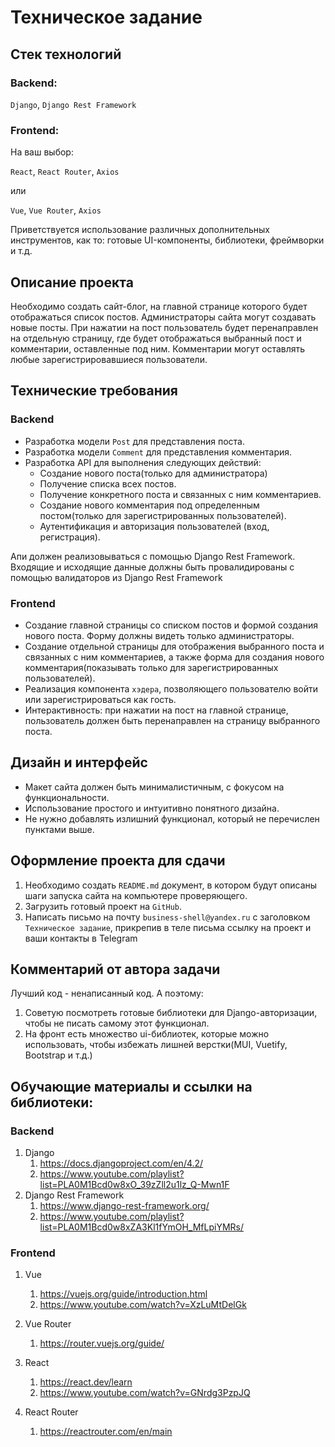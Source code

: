 # Техническое задание

## Стек технологий
### Backend:
`Django`, `Django Rest Framework`

### Frontend:
На ваш выбор:

`React`, `React Router`, `Axios`

или

`Vue`, `Vue Router`, `Axios`

Приветствуется использование различных дополнительных инструментов, как то: готовые UI-компоненты, библиотеки, фреймворки и т.д.

## Описание проекта
Необходимо создать сайт-блог, на главной странице которого будет отображаться список постов. 
Администраторы сайта могут создавать новые посты.
При нажатии на пост пользователь будет перенаправлен на отдельную страницу, где будет отображаться 
выбранный пост и комментарии, оставленные под ним. Комментарии могут оставлять любые зарегистрировавшиеся пользователи.


## Технические требования

### Backend
- Разработка модели `Post` для представления поста.
- Разработка модели `Comment` для представления комментария.
- Разработка API для выполнения следующих действий:
  - Создание нового поста(только для администратора)
  - Получение списка всех постов.
  - Получение конкретного поста и связанных с ним комментариев.
  - Создание нового комментария под определенным постом(только для зарегистрированных пользователей).
  - Аутентификация и авторизация пользователей (вход, регистрация).

Апи должен реализовываться с помощью Django Rest Framework. 
Входящие и исходящие данные должны быть провалидированы 
с помощью валидаторов из Django Rest Framework

### Frontend
- Создание главной страницы со списком постов и формой создания нового поста. Форму должны видеть только администраторы.
- Создание отдельной страницы для отображения выбранного поста и связанных с ним комментариев, а также форма для создания нового комментария(показывать только для зарегистрированных пользователей).
- Реализация компонента `хэдера`, позволяющего пользователю войти или зарегистрироваться как гость.
- Интерактивность: при нажатии на пост на главной странице, пользователь должен быть перенаправлен на страницу выбранного поста.

## Дизайн и интерфейс
- Макет сайта должен быть минималистичным, с фокусом на функциональности.
- Использование простого и интуитивно понятного дизайна.
- Не нужно добавлять излишний функционал, который не перечислен пунктами выше.



## Оформление проекта для сдачи
1. Необходимо создать `README.md` документ, в котором будут описаны шаги 
запуска сайта на компьютере проверяющего.
2. Загрузить готовый проект на `GitHub`.
3. Написать письмо на почту `business-shell@yandex.ru` с заголовком `Техническое задание`, прикрепив в теле письма ссылку на проект и ваши контакты в Telegram

## Комментарий от автора задачи
Лучший код - ненаписанный код. А поэтому:
1. Советую посмотреть готовые библиотеки для Django-авторизации, чтобы не писать самому этот функционал.
2. На фронт есть множество ui-библиотек, которые можно использовать, чтобы избежать лишней верстки(MUI, Vuetify, Bootstrap и т.д.) 

## Обучающие материалы и ссылки на библиотеки:
### Backend
1. Django
   1. https://docs.djangoproject.com/en/4.2/
   2. https://www.youtube.com/playlist?list=PLA0M1Bcd0w8xO_39zZll2u1lz_Q-Mwn1F
2. Django Rest Framework
   1. https://www.django-rest-framework.org/
   2. https://www.youtube.com/playlist?list=PLA0M1Bcd0w8xZA3Kl1fYmOH_MfLpiYMRs/

### Frontend
1. Vue
   1. https://vuejs.org/guide/introduction.html
   2. https://www.youtube.com/watch?v=XzLuMtDelGk
2. Vue Router
   1. https://router.vuejs.org/guide/


1. React
   1. https://react.dev/learn
   2. https://www.youtube.com/watch?v=GNrdg3PzpJQ
2. React Router
   1. https://reactrouter.com/en/main